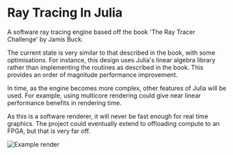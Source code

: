 # Ray Tracing In Julia

A software ray tracing engine based off the book 'The Ray Tracer Challenge' by Jamis Buck.

The current state is very similar to that described in the book, with some optimisations. For instance, this design uses Julia's linear algebra library rather than implementing the routines as described in the book. This provides an order of magnitude performance improvement. 

In time, as the engine becomes more complex, other features of Julia will be used. For example, using multicore rendering could give near linear performance benefits in rendering time.

As this is a software renderer, it will never be fast enough for real time graphics. The project could eventually extend to offloading compute to an FPGA, but that is very far off. 

![Example render](https://github.com/EdwardStables/julia_ray_tracing/demo/animate.gif)
